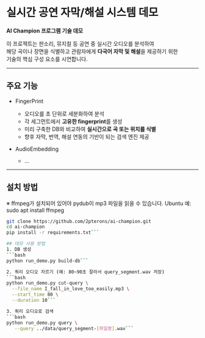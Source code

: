 # 실시간 공연 자막/해설 시스템 데모
**AI Champion 프로그램 기술 데모**

이 프로젝트는 판소리, 뮤지컬 등 공연 중 실시간 오디오를 분석하여  
해당 곡이나 장면을 식별하고 관람자에게 **다국어 자막 및 해설**을 제공하기 위한  
기술의 핵심 구성 요소를 시연합니다.

---

## 주요 기능

- FingerPrint
  - 오디오를 초 단위로 세분화하여 분석
  - 각 세그먼트에서 **고유한 fingerprint**를 생성
  - 미리 구축한 DB와 비교하여 **실시간으로 곡 또는 위치를 식별**
  - 향후 자막, 번역, 해설 연동의 기반이 되는 검색 엔진 제공

- AudioEmbedding
  - ...

---

## 설치 방법
※ ffmpeg가 설치되어 있어야 pydub이 mp3 파일을 읽을 수 있습니다.
Ubuntu 예: sudo apt install ffmpeg

```bash
git clone https://github.com/2pterons/ai-champion.git
cd ai-champion
pip install -r requirements.txt```

## 데모 사용 방법
1. DB 생성
```bash
python run_demo.py build-db```

2. 쿼리 오디오 자르기 (예: 80~90초 잘라서 query_segment.wav 저장)
```bash
python run_demo.py cut-query \
  --file_name I_fall_in_love_too_easily.mp3 \
  --start_time 80 \
  --duration 10```

3. 쿼리 오디오로 검색
```bash
python run_demo.py query \
   --query ../data/query_segment-[파일명].wav```

